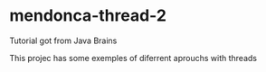 # mendonca-thread-2
Tutorial got from Java Brains 

This projec has some exemples of diferrent aprouchs with threads 
